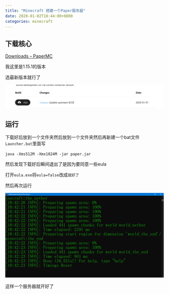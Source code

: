 ```yaml
---
title: "Minecraft 搭建一个Paper服务器"
date: 2020-01-02T18:44:00+0800
categories: minecraft
---
```


## 下载核心

[Downloads – PaperMC](https://papermc.io/downloads)

我这里是1.15.1的版本

选最新版本就行了

![a](/assets/minecraft/2020-1-2-1.png)

## 运行

下载好后放到一个文件夹然后放到一个文件夹然后再新建一个bat文件`Launcher.bat`里面写

`java -Xms512M -Xmx1024M -jar paper.jar`

然后发现下载好后瞬间退出了是因为要同意一些eula

打开`eula.exe`将`eula=false`改成`就好了`

然后再次运行

![a](/assets/minecraft/2020-1-2-2.png)

这样一个服务器就开好了

